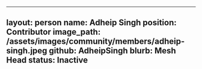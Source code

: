 
---
layout: person
name: Adheip Singh
position: Contributor
image_path: /assets/images/community/members/adheip-singh.jpeg
github: AdheipSingh
blurb: Mesh Head
status: Inactive
---